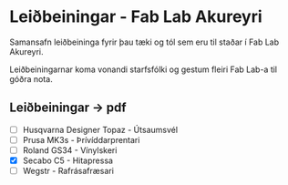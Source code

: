# Leiðbeiningar - Fab Lab Akureyri

Samansafn leiðbeininga fyrir þau tæki og tól sem eru til staðar í Fab Lab Akureyri. 

Leiðbeiningarnar koma vonandi starfsfólki og gestum fleiri Fab Lab-a til góðra nota. 

## Leiðbeiningar &rarr; pdf 

- [ ] Husqvarna Designer Topaz - Útsaumsvél
- [ ] Prusa MK3s - Þrívíddarprentari
- [ ] Roland GS34 - Vínylskeri
- [x] Secabo C5 - Hitapressa
- [ ] Wegstr - Rafrásafræsari